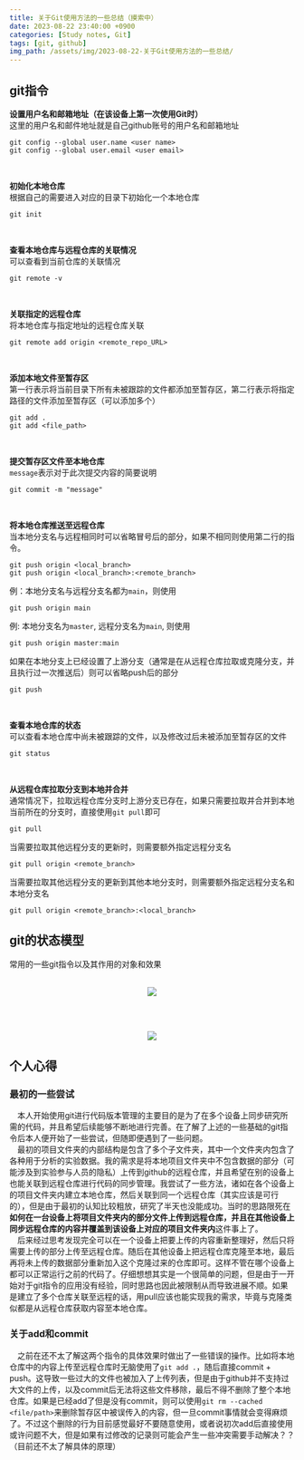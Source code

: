 ```yaml
---
title: 关于Git使用方法的一些总结（摸索中）
date: 2023-08-22 23:40:00 +0900
categories: [Study notes, Git]
tags: [git, github]
img_path: /assets/img/2023-08-22-关于Git使用方法的一些总结/
---
```


## git指令
**设置用户名和邮箱地址（在该设备上第一次使用Git时）**
<br>这里的用户名和邮件地址就是自己github账号的用户名和邮箱地址
```
git config --global user.name <user name>
git config --global user.email <user email>
```
<br>

**初始化本地仓库**
<br>根据自己的需要进入对应的目录下初始化一个本地仓库
```
git init
```
<br>

**查看本地仓库与远程仓库的关联情况**
<br>可以查看到当前仓库的关联情况<br>
```
git remote -v
```
<br>

**关联指定的远程仓库**
<br>将本地仓库与指定地址的远程仓库关联<br>
```
git remote add origin <remote_repo_URL>
```
<br>

**添加本地文件至暂存区**
<br>第一行表示将当前目录下所有未被跟踪的文件都添加至暂存区，第二行表示将指定路径的文件添加至暂存区（可以添加多个）
```
git add .
git add <file_path>
```
<br>

**提交暂存区文件至本地仓库**
<br>`message`表示对于此次提交内容的简要说明<br>
```
git commit -m "message"
```
<br>

**将本地仓库推送至远程仓库**
<br>当本地分支名与远程相同时可以省略冒号后的部分，如果不相同则使用第二行的指令。
```
git push origin <local_branch>
git push origin <local_branch>:<remote_branch>
```
例：本地分支名与远程分支名都为`main`，则使用
```
git push origin main
```
例: 本地分支名为`master`, 远程分支名为`main`, 则使用
```
git push origin master:main
```
如果在本地分支上已经设置了上游分支（通常是在从远程仓库拉取或克隆分支，并且执行过一次推送后）则可以省略push后的部分
```
git push
```
<br>

**查看本地仓库的状态**
<br>可以查看本地仓库中尚未被跟踪的文件，以及修改过后未被添加至暂存区的文件
```
git status
```
<br>

**从远程仓库拉取分支到本地并合并**
<br>通常情况下，拉取远程仓库分支时上游分支已存在，如果只需要拉取并合并到本地当前所在的分支时，直接使用`git pull`即可
```
git pull
```
当需要拉取其他远程分支的更新时，则需要额外指定远程分支名
```
git pull origin <remote_branch>
```
当需要拉取其他远程分支的更新到其他本地分支时，则需要额外指定远程分支名和本地分支名
```
git pull origin <remote_branch>:<local_branch>
```

## git的状态模型
常用的一些git指令以及其作用的对象和效果
<br><br>

<div style="text-align: center">
<img src="git_structure.png"/>
</div>

<br><br>

<div style="text-align: center">
<img src="git_structure_2.jpg"/>
</div>

## 个人心得
### 最初的一些尝试
&ensp;&ensp;本人开始使用git进行代码版本管理的主要目的是为了在多个设备上同步研究所需的代码，并且希望后续能够不断地进行完善。在了解了上述的一些基础的git指令后本人便开始了一些尝试，但随即便遇到了一些问题。<br>
&ensp;&ensp;最初的项目文件夹的内部结构是包含了多个子文件夹，其中一个文件夹内包含了各种用于分析的实验数据。我的需求是将本地项目文件夹中不包含数据的部分（可能涉及到实验参与人员的隐私）上传到github的远程仓库，并且希望在别的设备上也能关联到远程仓库进行代码的同步管理。我尝试了一些方法，诸如在各个设备上的项目文件夹内建立本地仓库，然后关联到同一个远程仓库（其实应该是可行的），但是由于最初的认知比较粗放，研究了半天也没能成功。当时的思路限死在**如何在一台设备上将项目文件夹内的部分文件上传到远程仓库，并且在其他设备上同步远程仓库的内容并覆盖到该设备上对应的项目文件夹内**这件事上了。<br>
&ensp;&ensp;后来经过思考发现完全可以在一个设备上把要上传的内容重新整理好，然后只将需要上传的部分上传至远程仓库。随后在其他设备上把远程仓库克隆至本地，最后再将未上传的数据部分重新加入这个克隆过来的仓库即可。这样不管在哪个设备上都可以正常运行之前的代码了。仔细想想其实是一个很简单的问题，但是由于一开始对于git指令的应用没有经验，同时思路也因此被限制从而导致进展不顺。如果是建立了多个仓库关联至远程的话，用pull应该也能实现我的需求，毕竟与克隆类似都是从远程仓库获取内容至本地仓库。

### 关于add和commit
&ensp;&ensp;之前在还不太了解这两个指令的具体效果时做出了一些错误的操作。比如将本地仓库中的内容上传至远程仓库时无脑使用了`git add .`，随后直接commit + push。这导致一些过大的文件也被加入了上传列表，但是由于github并不支持过大文件的上传，以及commit后无法将这些文件移除，最后不得不删除了整个本地仓库。如果是已经add了但是没有commit，则可以使用`git rm --cached <file/path>`来删除暂存区中被误传入的内容，但一旦commit事情就会变得麻烦了。不过这个删除的行为目前感觉最好不要随意使用，或者说初次add后直接使用或许问题不大，但是如果有过修改的记录则可能会产生一些冲突需要手动解决？？（目前还不太了解具体的原理）
